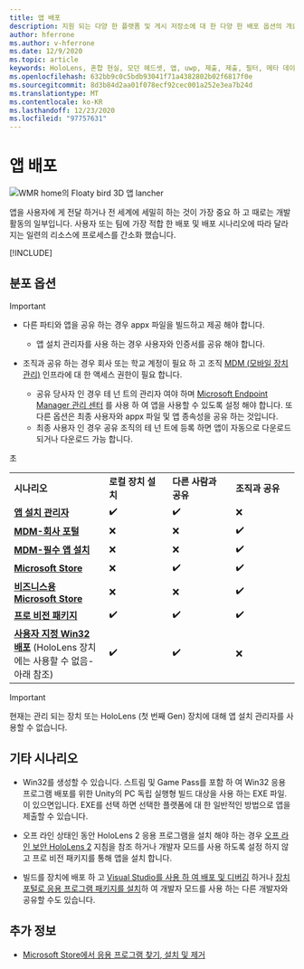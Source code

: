 ```yaml
---
title: 앱 배포
description: 지원 되는 다양 한 플랫폼 및 게시 저장소에 대 한 다양 한 배포 옵션의 개요입니다.
author: hferrone
ms.author: v-hferrone
ms.date: 12/9/2020
ms.topic: article
keywords: HoloLens, 혼합 현실, 모던 헤드셋, 앱, uwp, 제출, 제출, 필터, 메타 데이터, 시스템 요구 사항, 키워드, wack, 인증, 패키지, appx, 머천다이징
ms.openlocfilehash: 632bb9c0c5bdb93041f71a4382802b02f6817f0e
ms.sourcegitcommit: 8d3b84d2aa01f078ecf92cec001a252e3ea7b24d
ms.translationtype: MT
ms.contentlocale: ko-KR
ms.lasthandoff: 12/23/2020
ms.locfileid: "97757631"
---
```

# <a name="distributing-your-apps"></a>앱 배포

![WMR home의 Floaty bird 3D 앱 lancher](images/distribute-hero-image.png)

앱을 사용자에 게 전달 하거나 전 세계에 세밀히 하는 것이 가장 중요 하 고 때로는 개발 활동의 일부입니다. 사용자 또는 팀에 가장 적합 한 배포 및 배포 시나리오에 따라 달라 지는 일련의 리소스에 프로세스를 간소화 했습니다.

[!INCLUDE[](includes/before-submission.md)]

## <a name="distribution-options"></a>분포 옵션

> [!IMPORTANT]
> * 다른 파티와 앱을 공유 하는 경우 appx 파일을 빌드하고 제공 해야 합니다. 
>     * 앱 설치 관리자를 사용 하는 경우 사용자와 인증서를 공유 해야 합니다.
> 
> * 조직과 공유 하는 경우 회사 또는 학교 계정이 필요 하 고 조직 [MDM (모바일 장치 관리)](https://docs.microsoft.com/hololens/hololens-enroll-mdm) 인프라에 대 한 액세스 권한이 필요 합니다.  
>    * 공유 당사자 인 경우 테 넌 트의 관리자 여야 하며 [Microsoft Endpoint Manager 관리 센터](https://docs.microsoft.com/mem/intune/apps/apps-deploy) 를 사용 하 여 앱을 사용할 수 있도록 설정 해야 합니다. 또 다른 옵션은 최종 사용자와 appx 파일 및 앱 종속성을 공유 하는 것입니다.
>    * 최종 사용자 인 경우 공유 조직의 테 넌 트에 등록 하면 앱이 자동으로 다운로드 되거나 다운로드 가능 합니다. 

<table>
<colgroup>
    <col width="33%" />
    <col width="22%" />
    <col width="22%" />
    <col width="22%" />
</colgroup>
<tr>
    <td><strong>시나리오</strong></td>
    <td><strong>로컬 장치 설치</strong></td>
    <td><strong>다른 사람과 공유</strong></td>
    <td><strong>조직과 공유</strong></td>
</tr>
<tr>
    <td><a href="https://docs.microsoft.com/hololens/app-deploy-app-installer"><strong>앱 설치 관리자</strong></td>
    <td>✔️</td>
    <td>✔️</td>
    <td>❌</td>
</tr>
<tr>
    <td><a href="https://docs.microsoft.com/hololens/app-deploy-app-installer"><strong>MDM-회사 포털</strong></a></td>
    <td>❌</td>
    <td>❌</td>
    <td>✔️</td>
</tr>
<tr>
    <td><a href="https://docs.microsoft.com/hololens/app-deploy-intune"><strong>MDM-필수 앱 설치</strong></a></td>
    <td>❌</td>
    <td>❌</td>
    <td>✔️</td>
</tr>
<tr>
    <td><a href="submitting-an-app-to-the-microsoft-store.md"><strong>Microsoft Store</strong></a></td>
    <td>❌</td>
    <td>✔️</td>
    <td>✔️</td>초
</tr>
<tr>
    <td><a href="https://docs.microsoft.com/hololens/app-deploy-store-business"><strong>비즈니스용 Microsoft Store</strong></a></td>
    <td>❌</td>
    <td>❌</td>
    <td>✔️</td>
</tr>
<tr>
    <td><a href="https://docs.microsoft.com/hololens/app-deploy-provisioning-package"><strong>프로 비전 패키지</strong></a></td>
    <td>✔️</td>
    <td>✔️</td>
    <td>✔️</td>
</tr>
<tr>
    <td><a href="#other-scenarios"><strong>사용자 지정 Win32 배포</strong></a> (HoloLens 장치에는 사용할 수 없음-아래 참조)</td>
    <td>✔️</td>
    <td>✔️</td>
    <td>❌</td>
</tr>
</table>

> [!IMPORTANT]
> 현재는 관리 되는 장치 또는 HoloLens (첫 번째 Gen) 장치에 대해 앱 설치 관리자를 사용할 수 없습니다.

## <a name="other-scenarios"></a>기타 시나리오

* Win32를 생성할 수 있습니다. 스트림 및 Game Pass를 포함 하 여 Win32 응용 프로그램 배포를 위한 Unity의 PC 독립 실행형 빌드 대상을 사용 하는 EXE 파일. 이 있으면입니다. EXE를 선택 하면 선택한 플랫폼에 대 한 일반적인 방법으로 앱을 제출할 수 있습니다. 

* 오프 라인 상태인 동안 HoloLens 2 응용 프로그램을 설치 해야 하는 경우 [오프 라인 보안 HoloLens 2](https://docs.microsoft.com/hololens/hololens-common-scenarios-offline-secure) 지침을 참조 하거나 개발자 모드를 사용 하도록 설정 하지 않고 프로 비전 패키지를 통해 앱을 설치 합니다.

* 빌드를 장치에 배포 하 고 [Visual Studio를 사용 하 여 배포 및 디버깅](../develop/platform-capabilities-and-apis/using-visual-studio.md) 하거나 [장치 포털로 응용 프로그램 패키지를 설치](https://docs.microsoft.com/hololens/holographic-custom-apps#installing-an-application-package-with-the-device-portal)하 여 개발자 모드를 사용 하는 다른 개발자와 공유할 수도 있습니다.

## <a name="see-also"></a>추가 정보
* [Microsoft Store에서 응용 프로그램 찾기, 설치 및 제거](https://docs.microsoft.com/hololens/holographic-store-apps)

